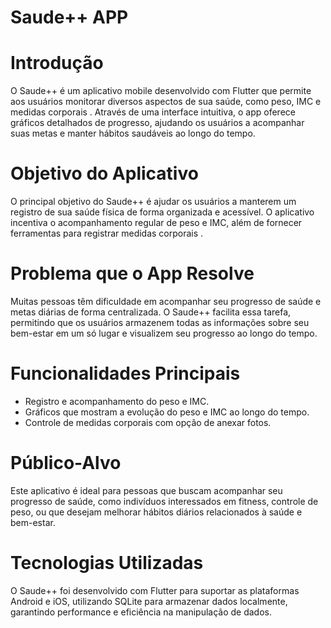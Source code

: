 # Saude++ APP

# Introdução

O Saude++ é um aplicativo mobile desenvolvido com Flutter que permite aos usuários monitorar diversos aspectos de sua saúde, como peso, IMC e medidas corporais . Através de uma interface intuitiva, o app oferece gráficos detalhados de progresso, ajudando os usuários a acompanhar suas metas e manter hábitos saudáveis ao longo do tempo.

# Objetivo do Aplicativo

O principal objetivo do Saude++ é ajudar os usuários a manterem um registro de sua saúde física de forma organizada e acessível. O aplicativo incentiva o acompanhamento regular de peso e IMC, além de fornecer ferramentas para registrar medidas corporais .

# Problema que o App Resolve

Muitas pessoas têm dificuldade em acompanhar seu progresso de saúde e metas diárias de forma centralizada. O Saude++ facilita essa tarefa, permitindo que os usuários armazenem todas as informações sobre seu bem-estar em um só lugar e visualizem seu progresso ao longo do tempo.

# Funcionalidades Principais

- Registro e acompanhamento do peso e IMC.
- Gráficos que mostram a evolução do peso e IMC ao longo do tempo.
- Controle de medidas corporais com opção de anexar fotos.


# Público-Alvo

Este aplicativo é ideal para pessoas que buscam acompanhar seu progresso de saúde, como indivíduos interessados em fitness, controle de peso, ou que desejam melhorar hábitos diários relacionados à saúde e bem-estar.

# Tecnologias Utilizadas

O Saude++ foi desenvolvido com Flutter para suportar as plataformas Android e iOS, utilizando SQLite para armazenar dados localmente, garantindo performance e eficiência na manipulação de dados.

